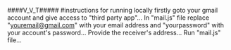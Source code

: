 ####V_V_T#####
#instructions for running locally
firstly goto your gmail account and give access to "third party app"...
In "mail.js" file replace "youremail@gmail.com" with your email address and "yourpassword" with your account's password...
Provide the receiver's address...
Run "mail.js" file...
